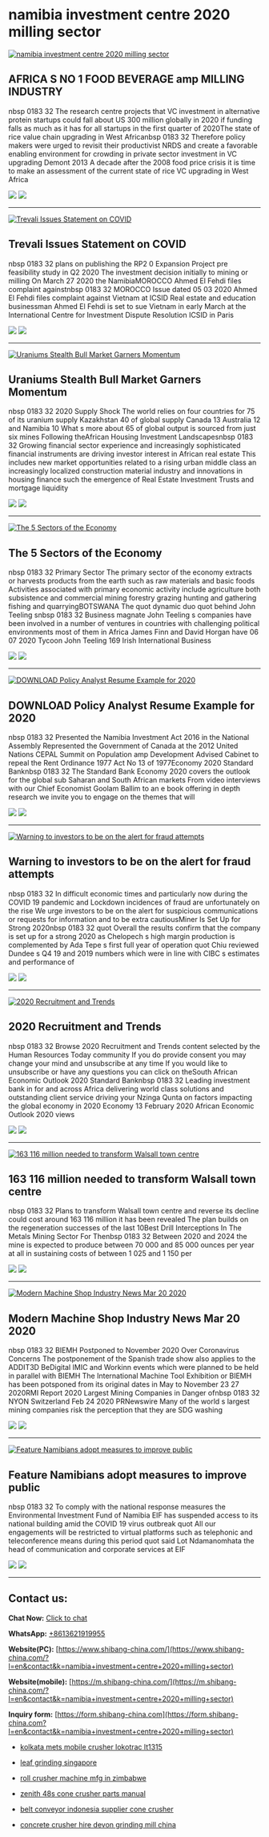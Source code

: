 # namibia investment centre 2020 milling sector

<a href="https://swt.shibang-china.com/?l=en&img&k=namibia+investment+centre+2020+milling+sector" target="_blank">![namibia investment centre 2020 milling sector](http://static.shibang-china.com/all-800x300/1141.jpg)</a>

## AFRICA S NO 1 FOOD BEVERAGE amp MILLING INDUSTRY
nbsp 0183 32 The research centre projects that VC investment in alternative protein startups could fall about US 300 million globally in 2020 if funding falls as much as it has for all startups in the first quarter of 2020The state of rice value chain upgrading in West Africanbsp 0183 32 Therefore policy makers were urged to revisit their productivist NRDS and create a favorable enabling environment for crowding in private sector investment in VC upgrading Demont 2013 A decade after the 2008 food price crisis it is time to make an assessment of the current state of rice VC upgrading in West Africa


<a href="https://whatsapp.shibangsoft.com/WhatsApp.php" target="_blank" title="WhatsApp">![](http://static.shibang-china.com/icon/whatsapp.png)</a> <a href="https://swt.shibang-china.com/?l=en&icon&k=namibia+investment+centre+2020+milling+sector" target="_blank">![](http://static.shibang-china.com/icon/chat-en.png)</a>

---

<a href="https://swt.shibang-china.com/?l=en&img&k=namibia+investment+centre+2020+milling+sector" target="_blank">![Trevali Issues Statement on COVID](http://static.shibang-china.com/all-800x300/1423.jpg)</a>

## Trevali Issues Statement on COVID
nbsp 0183 32 plans on publishing the RP2 0 Expansion Project pre feasibility study in Q2 2020 The investment decision initially to mining or milling On March 27 2020 the NamibiaMOROCCO Ahmed El Fehdi files complaint againstnbsp 0183 32 MOROCCO Issue dated 05 03 2020 Ahmed El Fehdi files complaint against Vietnam at ICSID Real estate and education businessman Ahmed El Fehdi is set to sue Vietnam in early March at the International Centre for Investment Dispute Resolution ICSID in Paris


<a href="https://whatsapp.shibangsoft.com/WhatsApp.php" target="_blank" title="WhatsApp">![](http://static.shibang-china.com/icon/whatsapp.png)</a> <a href="https://swt.shibang-china.com/?l=en&icon&k=namibia+investment+centre+2020+milling+sector" target="_blank">![](http://static.shibang-china.com/icon/chat-en.png)</a>

---

<a href="https://swt.shibang-china.com/?l=en&img&k=namibia+investment+centre+2020+milling+sector" target="_blank">![Uraniums Stealth Bull Market Garners Momentum](http://static.shibang-china.com/all-800x300/1058.jpg)</a>

## Uraniums Stealth Bull Market Garners Momentum
nbsp 0183 32 2020 Supply Shock The world relies on four countries for 75 of its uranium supply Kazakhstan 40 of global supply Canada 13 Australia 12 and Namibia 10 What s more about 65 of global output is sourced from just six mines Following theAfrican Housing Investment Landscapesnbsp 0183 32 Growing financial sector experience and increasingly sophisticated financial instruments are driving investor interest in African real estate This includes new market opportunities related to a rising urban middle class an increasingly localized construction material industry and innovations in housing finance such the emergence of Real Estate Investment Trusts and mortgage liquidity


<a href="https://whatsapp.shibangsoft.com/WhatsApp.php" target="_blank" title="WhatsApp">![](http://static.shibang-china.com/icon/whatsapp.png)</a> <a href="https://swt.shibang-china.com/?l=en&icon&k=namibia+investment+centre+2020+milling+sector" target="_blank">![](http://static.shibang-china.com/icon/chat-en.png)</a>

---

<a href="https://swt.shibang-china.com/?l=en&img&k=namibia+investment+centre+2020+milling+sector" target="_blank">![The 5 Sectors of the Economy](http://static.shibang-china.com/all-800x300/345.jpg)</a>

## The 5 Sectors of the Economy
nbsp 0183 32 Primary Sector The primary sector of the economy extracts or harvests products from the earth such as raw materials and basic foods Activities associated with primary economic activity include agriculture both subsistence and commercial mining forestry grazing hunting and gathering fishing and quarryingBOTSWANA The quot dynamic duo quot behind John Teeling snbsp 0183 32 Business magnate John Teeling s companies have been involved in a number of ventures in countries with challenging political environments most of them in Africa James Finn and David Horgan have 06 07 2020 Tycoon John Teeling 169 Irish International Business


<a href="https://whatsapp.shibangsoft.com/WhatsApp.php" target="_blank" title="WhatsApp">![](http://static.shibang-china.com/icon/whatsapp.png)</a> <a href="https://swt.shibang-china.com/?l=en&icon&k=namibia+investment+centre+2020+milling+sector" target="_blank">![](http://static.shibang-china.com/icon/chat-en.png)</a>

---

<a href="https://swt.shibang-china.com/?l=en&img&k=namibia+investment+centre+2020+milling+sector" target="_blank">![DOWNLOAD Policy Analyst Resume Example for 2020](http://static.shibang-china.com/all-800x300/527.jpg)</a>

## DOWNLOAD Policy Analyst Resume Example for 2020
nbsp 0183 32 Presented the Namibia Investment Act 2016 in the National Assembly Represented the Government of Canada at the 2012 United Nations CEPAL Summit on Population amp Development Advised Cabinet to repeal the Rent Ordinance 1977 Act No 13 of 1977Economy 2020 Standard Banknbsp 0183 32 The Standard Bank Economy 2020 covers the outlook for the global sub Saharan and South African markets From video interviews with our Chief Economist Goolam Ballim to an e book offering in depth research we invite you to engage on the themes that will


<a href="https://whatsapp.shibangsoft.com/WhatsApp.php" target="_blank" title="WhatsApp">![](http://static.shibang-china.com/icon/whatsapp.png)</a> <a href="https://swt.shibang-china.com/?l=en&icon&k=namibia+investment+centre+2020+milling+sector" target="_blank">![](http://static.shibang-china.com/icon/chat-en.png)</a>

---

<a href="https://swt.shibang-china.com/?l=en&img&k=namibia+investment+centre+2020+milling+sector" target="_blank">![Warning to investors to be on the alert for fraud attempts](http://static.shibang-china.com/all-800x300/1492.jpg)</a>

## Warning to investors to be on the alert for fraud attempts
nbsp 0183 32 In difficult economic times and particularly now during the COVID 19 pandemic and Lockdown incidences of fraud are unfortunately on the rise We urge investors to be on the alert for suspicious communications or requests for information and to be extra cautiousMiner Is Set Up for Strong 2020nbsp 0183 32 quot Overall the results confirm that the company is set up for a strong 2020 as Chelopech s high margin production is complemented by Ada Tepe s first full year of operation quot Chiu reviewed Dundee s Q4 19 and 2019 numbers which were in line with CIBC s estimates and performance of


<a href="https://whatsapp.shibangsoft.com/WhatsApp.php" target="_blank" title="WhatsApp">![](http://static.shibang-china.com/icon/whatsapp.png)</a> <a href="https://swt.shibang-china.com/?l=en&icon&k=namibia+investment+centre+2020+milling+sector" target="_blank">![](http://static.shibang-china.com/icon/chat-en.png)</a>

---

<a href="https://swt.shibang-china.com/?l=en&img&k=namibia+investment+centre+2020+milling+sector" target="_blank">![2020 Recruitment and Trends](http://static.shibang-china.com/all-800x300/1466.jpg)</a>

## 2020 Recruitment and Trends
nbsp 0183 32 Browse 2020 Recruitment and Trends content selected by the Human Resources Today community If you do provide consent you may change your mind and unsubscribe at any time If you would like to unsubscribe or have any questions you can click on theSouth African Economic Outlook 2020 Standard Banknbsp 0183 32 Leading investment bank in for and across Africa delivering world class solutions and outstanding client service driving your Nzinga Qunta on factors impacting the global economy in 2020 Economy 13 February 2020 African Economic Outlook 2020 views


<a href="https://whatsapp.shibangsoft.com/WhatsApp.php" target="_blank" title="WhatsApp">![](http://static.shibang-china.com/icon/whatsapp.png)</a> <a href="https://swt.shibang-china.com/?l=en&icon&k=namibia+investment+centre+2020+milling+sector" target="_blank">![](http://static.shibang-china.com/icon/chat-en.png)</a>

---

<a href="https://swt.shibang-china.com/?l=en&img&k=namibia+investment+centre+2020+milling+sector" target="_blank">![163 116 million needed to transform Walsall town centre](http://static.shibang-china.com/all-800x300/387.jpg)</a>

## 163 116 million needed to transform Walsall town centre
nbsp 0183 32 Plans to transform Walsall town centre and reverse its decline could cost around 163 116 million it has been revealed The plan builds on the regeneration successes of the last 10Best Drill Interceptions In The Metals Mining Sector For Thenbsp 0183 32 Between 2020 and 2024 the mine is expected to produce between 70 000 and 85 000 ounces per year at all in sustaining costs of between 1 025 and 1 150 per


<a href="https://whatsapp.shibangsoft.com/WhatsApp.php" target="_blank" title="WhatsApp">![](http://static.shibang-china.com/icon/whatsapp.png)</a> <a href="https://swt.shibang-china.com/?l=en&icon&k=namibia+investment+centre+2020+milling+sector" target="_blank">![](http://static.shibang-china.com/icon/chat-en.png)</a>

---

<a href="https://swt.shibang-china.com/?l=en&img&k=namibia+investment+centre+2020+milling+sector" target="_blank">![Modern Machine Shop Industry News Mar 20 2020](http://static.shibang-china.com/all-800x300/1121.jpg)</a>

## Modern Machine Shop Industry News Mar 20 2020
nbsp 0183 32 BIEMH Postponed to November 2020 Over Coronavirus Concerns The postponement of the Spanish trade show also applies to the ADDIT3D BeDigital IMIC and Workinn events which were planned to be held in parallel with BIEMH The International Machine Tool Exhibition or BIEMH has been potsponed from its original dates in May to November 23 27 2020RMI Report 2020 Largest Mining Companies in Danger ofnbsp 0183 32 NYON Switzerland Feb 24 2020 PRNewswire  Many of the world s largest mining companies risk the perception that they are SDG washing


<a href="https://whatsapp.shibangsoft.com/WhatsApp.php" target="_blank" title="WhatsApp">![](http://static.shibang-china.com/icon/whatsapp.png)</a> <a href="https://swt.shibang-china.com/?l=en&icon&k=namibia+investment+centre+2020+milling+sector" target="_blank">![](http://static.shibang-china.com/icon/chat-en.png)</a>

---

<a href="https://swt.shibang-china.com/?l=en&img&k=namibia+investment+centre+2020+milling+sector" target="_blank">![Feature Namibians adopt measures to improve public](http://static.shibang-china.com/all-800x300/784.jpg)</a>

## Feature Namibians adopt measures to improve public
nbsp 0183 32 To comply with the national response measures the Environmental Investment Fund of Namibia EIF has suspended access to its national building amid the COVID 19 virus outbreak quot All our engagements will be restricted to virtual platforms such as telephonic and teleconference means during this period quot said Lot Ndamanomhata the head of communication and corporate services at EIF

<a href="https://whatsapp.shibangsoft.com/WhatsApp.php" target="_blank" title="WhatsApp">![](http://static.shibang-china.com/icon/whatsapp.png)</a> <a href="https://swt.shibang-china.com/?l=en&icon&k=namibia+investment+centre+2020+milling+sector" target="_blank">![](http://static.shibang-china.com/icon/chat-en.png)</a>

---
## Contact us:

**Chat Now:** [Click to chat](https://swt.shibang-china.com?l=en&contact&k=namibia+investment+centre+2020+milling+sector)

**WhatsApp:**  [+8613621919955](https://whatsapp.shibangsoft.com/WhatsApp.php)

**Website(PC):** [https://www.shibang-china.com/](https://www.shibang-china.com/?l=en&contact&k=namibia+investment+centre+2020+milling+sector)

**Website(mobile):** [https://m.shibang-china.com/](https://m.shibang-china.com/?l=en&contact&k=namibia+investment+centre+2020+milling+sector)

**Inquiry form:** [https://form.shibang-china.com](https://form.shibang-china.com?l=en&contact&k=namibia+investment+centre+2020+milling+sector)

* [kolkata mets mobile crusher lokotrac lt1315](../170/kolkata%20mets%20mobile%20crusher%20lokotrac%20lt1315.md)

* [leaf grinding singapore](../164/leaf%20grinding%20singapore.md)

* [roll crusher machine mfg in zimbabwe](../170/roll%20crusher%20machine%20mfg%20in%20zimbabwe.md)

* [zenith 48s cone crusher parts manual](../166/zenith%2048s%20cone%20crusher%20parts%20manual.md)

* [belt conveyor indonesia supplier cone crusher](../170/belt%20conveyor%20indonesia%20supplier%20cone%20crusher.md)

* [concrete crusher hire devon grinding mill china](../162/concrete%20crusher%20hire%20devon%20grinding%20mill%20china.md)